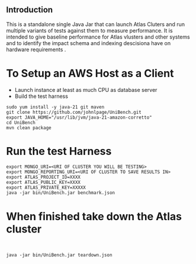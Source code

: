 #      

## Introduction

This is a standalone single Java Jar that can launch Atlas Cluters and run multiple variants of tests against them to
measure performance. It is intended to give baseline performance for Atlas vlusters and other systems and to identify
the impact schema and indexing descisiona have on hardware requirements
.

# To Setup an AWS Host as a Client

* Launch instance at least as much CPU as database server
* Build the test harness

```
sudo yum install -y java-21 git maven
git clone https://github.com/johnlpage/UniBench.git
export JAVA_HOME="/usr/lib/jvm/java-21-amazon-corretto"
cd UniBench
mvn clean package
```

# Run the test Harness

```shell
export MONGO_URI=<URI OF CLUSTER YOU WILL BE TESTING>
export MONGO_REPORTING_URI=<URI OF CLUSTER TO SAVE RESULTS IN>
export ATLAS_PROJECT_ID=XXXX
export ATLAS_PUBLIC_KEY=XXXX
export ATLAS_PRIVATE_KEY=XXXXX
java -jar bin/UniBench.jar benchmark.json
```

# When finished take down the Atlas cluster

```shell


java -jar bin/UniBench.jar teardown.json
```
